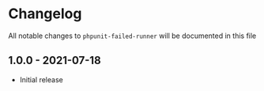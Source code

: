 # Changelog

All notable changes to `phpunit-failed-runner` will be documented in this file

## 1.0.0 - 2021-07-18

- Initial release
